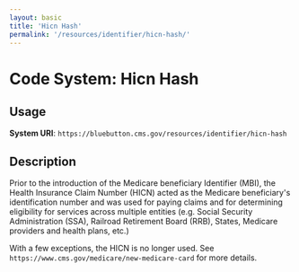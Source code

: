 ```yaml
---
layout: basic
title: 'Hicn Hash'
permalink: '/resources/identifier/hicn-hash/'
---
```

# Code System: Hicn Hash

## Usage

**System URI**: `https://bluebutton.cms.gov/resources/identifier/hicn-hash`

## Description
Prior to the introduction of the Medicare beneficiary Identifier (MBI), the Health Insurance Claim Number (HICN) acted as the Medicare beneficiary's  identification number and was used for paying claims and for determining  eligibility for services across multiple entities (e.g. Social Security  Administration (SSA), Railroad Retirement Board (RRB), States, Medicare  providers and health plans, etc.)

With a few exceptions, the HICN is no longer used. See `https://www.cms.gov/medicare/new-medicare-card` for more details.